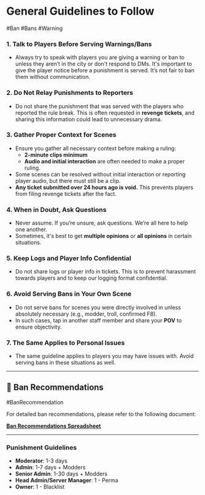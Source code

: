 # General Guidelines to Follow
#Ban #Bans #Warning

### 1. **Talk to Players Before Serving Warnings/Bans**
   - Always try to speak with players you are giving a warning or ban to unless they aren’t in the city or don't respond to DMs. It's important to give the player notice before a punishment is served. It’s not fair to ban them without communication.

### 2. **Do Not Relay Punishments to Reporters**
   - Do not share the punishment that was served with the players who reported the rule break. This is often requested in **revenge tickets**, and sharing this information could lead to unnecessary drama.

### 3. **Gather Proper Context for Scenes**
   - Ensure you gather all necessary context before making a ruling:
     - **2-minute clips minimum**
     - **Audio and initial interaction** are often needed to make a proper ruling.
   - Some scenes can be resolved without initial interaction or reporting player audio, but there must still be a clip.
   - **Any ticket submitted over 24 hours ago is void.** This prevents players from filing revenge tickets after the fact.

### 4. **When in Doubt, Ask Questions**
   - Never assume. If you’re unsure, ask questions. We’re all here to help one another.
   - Sometimes, it's best to get **multiple opinions** or **all opinions** in certain situations.

### 5. **Keep Logs and Player Info Confidential**
   - Do not share logs or player info in tickets. This is to prevent harassment towards players and to keep our logging format confidential.

### 6. **Avoid Serving Bans in Your Own Scene**
   - Do not serve bans for scenes you were directly involved in unless absolutely necessary (e.g., modder, troll, confirmed F8).
   - In such cases, tap in another staff member and share your **POV** to ensure objectivity.

### 7. **The Same Applies to Personal Issues**
   - The same guideline applies to players you may have issues with. Avoid serving bans in these situations as well.

---
## 🚫 **Ban Recommendations**
#BanRecommendation

For detailed ban recommendations, please refer to the following document:

[**Ban Recommendations Spreadsheet**](https://docs.google.com/spreadsheets/d/1eyZMoLpI_p9X-PFpz8gpNBfhZm0ncCVFjxIy6Jx85O0/edit#gid=0)

---
### **Punishment Guidelines**

- **Moderator**: 1-3 days
- **Admin**: 1-7 days + Modders
- **Senior Admin**: 1-30 days + Modders
- **Head Admin/Server Manager**: 1 - Perma
- **Owner**: 1 - Blacklist
